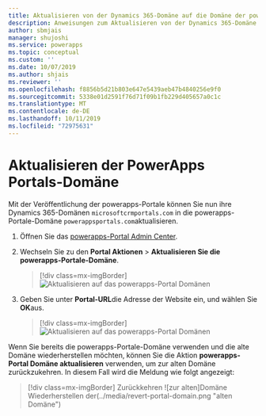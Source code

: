 ```yaml
---
title: Aktualisieren von der Dynamics 365-Domäne auf die Domäne der powerapps-Portale | MicrosoftDocs
description: Anweisungen zum Aktualisieren von der Dynamics 365-Domäne auf die powerapps-Portale-Domäne.
author: sbmjais
manager: shujoshi
ms.service: powerapps
ms.topic: conceptual
ms.custom: ''
ms.date: 10/07/2019
ms.author: shjais
ms.reviewer: ''
ms.openlocfilehash: f8856b5d21b803e647e5439aeb47b4840256e9f0
ms.sourcegitcommit: 5338e01d2591f76d71f09b1fb229d405657a0c1c
ms.translationtype: MT
ms.contentlocale: de-DE
ms.lasthandoff: 10/11/2019
ms.locfileid: "72975631"
---
```

# <a name="update-to-powerapps-portals-domain"></a>Aktualisieren der PowerApps Portals-Domäne

Mit der Veröffentlichung der powerapps-Portale können Sie nun ihre Dynamics 365-Domänen `microsoftcrmportals.com` in die powerapps-Portale-Domäne `powerappsportals.com`aktualisieren.

1. Öffnen Sie das [powerapps-Portal Admin Center](admin-overview.md).

2. Wechseln Sie zu den **Portal Aktionen** > **Aktualisieren Sie die powerapps-Portale-Domäne**.

    > [!div class=mx-imgBorder]
    > ![Aktualisieren auf das powerapps-Portal Domänen](../media/update-portal-domain-button.png "Update für die powerapps-Portal Domäne")

3. Geben Sie unter **Portal-URL**die Adresse der Website ein, und wählen Sie **OK**aus.

    > [!div class=mx-imgBorder]
    > ![Aktualisieren auf das powerapps-Portal Domänen](../media/update-portal-domain.png "Update für die powerapps-Portal Domäne")

Wenn Sie bereits die powerapps-Portale-Domäne verwenden und die alte Domäne wiederherstellen möchten, können Sie die Aktion **powerapps-Portal Domäne aktualisieren** verwenden, um zur alten Domäne zurückzukehren. In diesem Fall wird die Meldung wie folgt angezeigt:

> [!div class=mx-imgBorder]
> Zurückkehren ![zur alten]Domäne Wiederherstellen der(../media/revert-portal-domain.png "alten Domäne")
